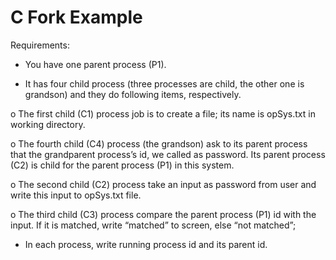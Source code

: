 # C Fork Example

Requirements:

- You have one parent process (P1).

- It has four child process (three processes are child, the other one is grandson) and they do following items, respectively.

o The first child (C1) process job is to create a file; its name is opSys.txt in working directory.

o The fourth child (C4) process (the grandson) ask to its parent process that the grandparent process’s id, we called as password. Its parent process (C2) is child for the parent process (P1) in this system.

o The second child (C2) process take an input as password from user and write this input to opSys.txt file.

o The third child (C3) process compare the parent process (P1) id with the input. If it is matched, write “matched” to screen, else “not matched”;

- In each process, write running process id and its parent id.
